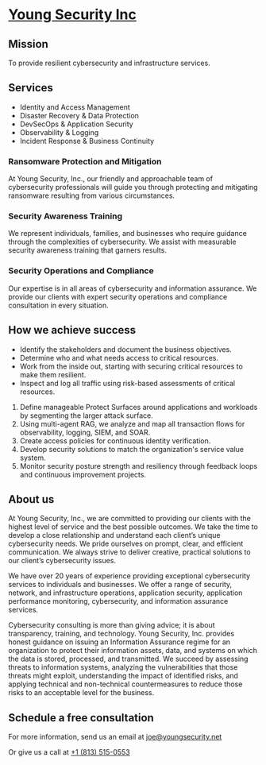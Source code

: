 # [Young Security Inc](https://youngsecurityinc.wordpress.com/)

## Mission

To provide resilient cybersecurity and infrastructure services.

## Services

- Identity and Access Management
- Disaster Recovery & Data Protection
- DevSecOps & Application Security
- Observability & Logging
- Incident Response & Business Continuity

### Ransomware Protection and Mitigation

At Young Security, Inc., our friendly and approachable team of cybersecurity professionals will guide you through protecting and mitigating ransomware resulting from various circumstances.

### Security Awareness Training

We represent individuals, families, and businesses who require guidance through the complexities of cybersecurity. We assist with measurable security awareness training that garners results.

### Security Operations and Compliance

Our expertise is in all areas of cybersecurity and information assurance. We provide our clients with expert security operations and compliance consultation in every situation.

## How we achieve success

- Identify the stakeholders and document the business objectives.
- Determine who and what needs access to critical resources.
- Work from the inside out, starting with securing critical resources to make them resilient.
- Inspect and log all traffic using risk-based assessments of critical resources.

1. Define manageable Protect Surfaces around applications and workloads by segmenting the larger attack surface.
2. Using multi-agent RAG, we analyze and map all transaction flows for observability, logging, SIEM, and SOAR.
3. Create access policies for continuous identity verification.
4. Develop security solutions to match the organization's service value system.
5. Monitor security posture strength and resiliency through feedback loops and continuous improvement projects.

## About us

At Young Security, Inc., we are committed to providing our clients with the highest level of service and the best possible outcomes. We take the time to develop a close relationship and understand each client’s unique cybersecurity needs. We pride ourselves on prompt, clear, and efficient communication. We always strive to deliver creative, practical solutions to our client’s cybersecurity issues.

We have over 20 years of experience providing exceptional cybersecurity services to individuals and businesses. We offer a range of security, network, and infrastructure operations, application security, application performance monitoring, cybersecurity, and information assurance services.

Cybersecurity consulting is more than giving advice; it is about transparency, training, and technology. Young Security, Inc. provides honest guidance on issuing an Information Assurance regime for an organization to protect their information assets, data, and systems on which the data is stored, processed, and transmitted. We succeed by assessing threats to information systems, analyzing the vulnerabilities that those threats might exploit, understanding the impact of identified risks, and applying technical and non-technical countermeasures to reduce those risks to an acceptable level for the business.

## Schedule a free consultation

For more information, send us an email at [joe@youngsecurity.net](mailto:joe@youngsecurity.net)

Or give us a call at <a href="tel:18135150553">+1 (813) 515-0553</a>
